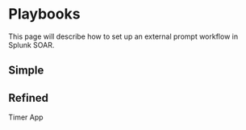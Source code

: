 # Playbooks

This page will describe how to set up an external prompt workflow in Splunk SOAR.

## Simple


## Refined

Timer App